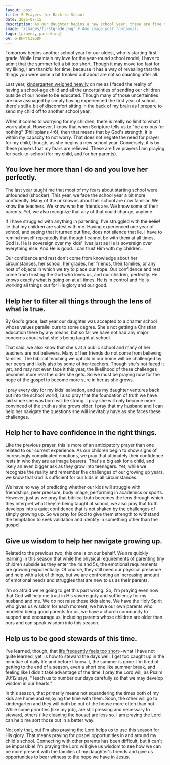 ```yaml
---
layout: post
title: 5 Prayers for Back to School
date: 2025-07-15
description: As our daughter begins a new school year, these are five things I'm praying for her and us. 
image: '/images/firstgrade.png' # Add image post (optional)
tags: [prayer, parenting]
GA: G-DHPTC39GDF
---
```

Tomorrow begins another school year for our oldest, who is starting first grade. While I maintain my love for the year-round school model, I have to admit that the summer felt a bit too short. Though it may move too fast for my liking, I am thankful for time, because it has a way of revealing that the things you were once a bit freaked out about are not so daunting after all. 

Last year, [kindergarten weighed heavily](https://www.meredithcook.net/eight-reflections-for-back-to-school) on me as I faced the reality of having a school-age child and all the uncertainties of sending our children outside of our home to be educated. Though many of those uncertainties are now assuaged by simply having experienced the first year of school, there's still a bit of discomfort sitting in the back of my brain as I prepare to send my child off to another school year. 

When it comes to worrying for my children, there is really no limit to what I worry about. However, I know that when Scripture tells us to "be anxious for nothing" (Philippians 4:6), then that means that by God's strength, it is within my capacity to not worry. That does not negate the need for prayer for my child, though, as she begins a new school year. Conversely, it is by these prayers that my fears are relieved. These are five prayers I am praying for back-to-school (for my child, and for her parents). 

## You love her more than I do and you love her perfectly.

The last year taught me that most of my fears about starting school were unfounded (shocker). This year, we face the school year a bit more confidently. Many of the unknowns about her school are now familiar. We know the teachers. We know who her friends are. We know some of their parents. Yet, we also recognize that any of that could change, anytime. 

If I have struggled with anything in parenting, I've struggled with the ~~belief~~ lie that my children are safest with me. Having experienced one year of school, and seeing that it turned out fine, does not silence that lie. I have to remind myself repeatedly that though I cannot be with them at all times, God is. He is sovereign over my kids' lives just as He is sovereign over everything else. And He is good. I can trust Him with my children. 

Our confidence and rest don't come from knowledge about her circumstances, her school, her grades, her friends, their families, or any host of objects in which we try to place our hope. Our confidence and rest come from trusting the God who loves us, and our children, perfectly. He knows exactly what is going on at all times. He is in control and He is working all things out for His glory and our good. 

## Help her to filter all things through the lens of what is true.

By God's grace, last year our daughter was accepted to a charter school whose values parallel ours to some degree. She's not getting a Christian education there by any means, but so far we have not had any major concerns about what she's being taught at school.

That said, we also know that she's at a public school and many of her teachers are not believers. Many of her friends do not come from believing families. The biblical teaching we uphold in our home will be challenged by her peers and likely also by some of her teachers. Though she's not faced it yet, and may not even face it this year, the likelihood of these challenges becomes more real the older she gets. So we must be praying now for the hope of the gospel to become more sure in her as she grows. 

I pray every day for my kids' salvation, and as my daughter ventures back out into the school world, I also pray that the foundation of truth we have laid since she was born will be strong. I pray she will only become more convinced of the truth as she grows older. I pray that my husband and I can help her navigate the questions she will inevitably have as she faces these challenges. 

## Help her to have confidence in the right things. 

Like the previous prayer, this is more of an anticipatory prayer than one related to our current experience. As our children begin to show signs of increasingly complicated emotions, we pray that ultimately their confidence rests in who they are as image bearers. That's a big ask for a child, and likely an even bigger ask as they grow into teenagers. Yet, while we recognize the reality and remember the challenges of our growing up years, we know that God is sufficient for our kids in all circumstances. 

We have no way of predicting whether our kids will struggle with friendships, peer pressure, body image, performing in academics or sports. However, just as we pray that biblical truth becomes the lens through which they interpret what they're being taught at school, we also pray that truth develops into a quiet confidence that is not shaken by the challenges of simply growing up. So we pray for God to give them strength to withstand the temptation to seek validation and identity in something other than the gospel.  

## Give us wisdom to help her navigate growing up. 

Related to the previous two, this one is on our behalf. We are quickly learning in this season that while the physical requirements of parenting tiny children subside as they enter the 4s and 5s, the emotional requirements are growing exponentially. Of course, they still need our physical presence and help with a lot of things, but we are confronting an increasing amount of emotional needs and struggles that are new to us as their parents. 

I'm so afraid we're going to get this part wrong. So, I'm praying even now that God will help me trust in His sovereignty and sufficiency for my husband and me. We do not raise these kids alone. We have the Holy Spirit who gives us wisdom for each moment, we have our own parents who modeled being good parents for us, we have a church community to support and encourage us, including parents whose children are older than ours and can speak wisdom into this season. 

## Help us to be good stewards of this time.  

I've learned, though, that [life frequently feels too short](https://www.meredithcook.net/this-is-the-day)--what I have not quite learned, yet, is how to steward the days well. I get too caught up in the minutiae of daily life and before I know it, the summer is gone. I'm tired of getting to the end of a season, even a short one like summer break, and feeling like I didn't take advantage of the time. I pray the Lord will, as Psalm 90:12 says, "Teach us to number our days carefully so that we may develop wisdom in our hearts."

In this season, that primarily means not squandering the times both of my kids are home and enjoying the time with them. Soon, the other will go to kindergarten and they will both be out of the house more often than not. While some priorities (like my job), are still pressing and necessary to steward, others (like cleaning the house) are less so. I am praying the Lord can help me sort those out in a better way. 

Not only that, but I'm also praying the Lord helps us to use this season for His glory. That means praying for gospel opportunities in and around my child's school. Connecting with other parents has been difficult, but it can't be impossible! I'm praying the Lord will give us wisdom to see how we can be more present with the families of my daughter's friends and give us opportunities to bear witness to the hope we have in Jesus. 